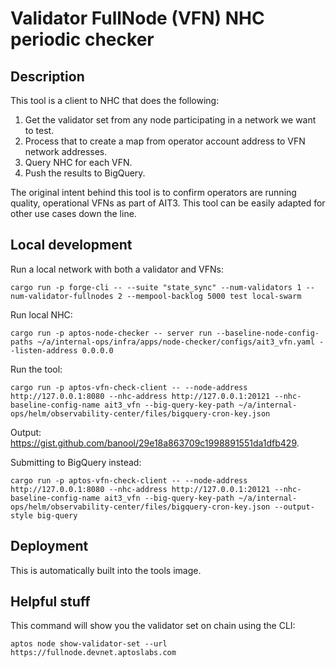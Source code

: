 # Validator FullNode (VFN) NHC periodic checker

## Description
This tool is a client to NHC that does the following:
1. Get the validator set from any node participating in a network we want to test.
2. Process that to create a map from operator account address to VFN network addresses.
3. Query NHC for each VFN.
4. Push the results to BigQuery.

The original intent behind this tool is to confirm operators are running quality, operational VFNs as part of AIT3. This tool can be easily adapted for other use cases down the line.

## Local development
Run a local network with both a validator and VFNs:
```
cargo run -p forge-cli -- --suite "state_sync" --num-validators 1 --num-validator-fullnodes 2 --mempool-backlog 5000 test local-swarm
```

Run local NHC:
```
cargo run -p aptos-node-checker -- server run --baseline-node-config-paths ~/a/internal-ops/infra/apps/node-checker/configs/ait3_vfn.yaml --listen-address 0.0.0.0
```

Run the tool:
```
cargo run -p aptos-vfn-check-client -- --node-address http://127.0.0.1:8080 --nhc-address http://127.0.0.1:20121 --nhc-baseline-config-name ait3_vfn --big-query-key-path ~/a/internal-ops/helm/observability-center/files/bigquery-cron-key.json
```
Output: https://gist.github.com/banool/29e18a863709c1998891551da1dfb429.

Submitting to BigQuery instead:
```
cargo run -p aptos-vfn-check-client -- --node-address http://127.0.0.1:8080 --nhc-address http://127.0.0.1:20121 --nhc-baseline-config-name ait3_vfn --big-query-key-path ~/a/internal-ops/helm/observability-center/files/bigquery-cron-key.json --output-style big-query
```

## Deployment
This is automatically built into the tools image.

## Helpful stuff
This command will show you the validator set on chain using the CLI:
```
aptos node show-validator-set --url https://fullnode.devnet.aptoslabs.com
```
